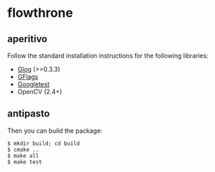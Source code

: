 # flowthrone

## aperitivo
Follow the standard installation instructions for the following libraries:      
* [Glog](https://github.com/google/glog) (>=0.3.3)                              
* [GFlags](https://github.com/gflags/gflags)                                    
* [Googletest](https://github.com/google/googletest)
* OpenCV (2.4+)

## antipasto
Then you can build the package:                                                 
                                                                                
    $ mkdir build; cd build                                                     
    $ cmake ..                                                                  
    $ make all                                                                  
    $ make test 

